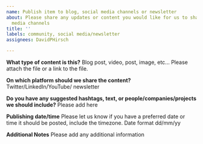 ```yaml
---
name: Publish item to blog, social media channels or newsletter
about: Please share any updates or content you would like for us to share on our social
  media channels
title: ''
labels: community, social media/newsletter
assignees: DavidPHirsch

---
```


**What type of content is this?**
Blog post, video, post, image, etc...
Please attach the file or a link to the file.

**On which platform should we share the content?**
Twitter/LinkedIn/YouTube/ newsletter

**Do you have any suggested hashtags, text, or people/companies/projects we should include?**
Please add here

**Publishing date/time**
Please let us know if you have a preferred date or time it should be posted, include the timezone.
Date format dd/mm/yy

**Additional Notes**
Please add any additional information
